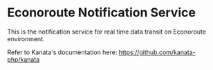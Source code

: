 # Econoroute Notification Service

This is the notification service for real time data transit on Econoroute environment.

Refer to Kanata's documentation here: https://github.com/kanata-php/kanata